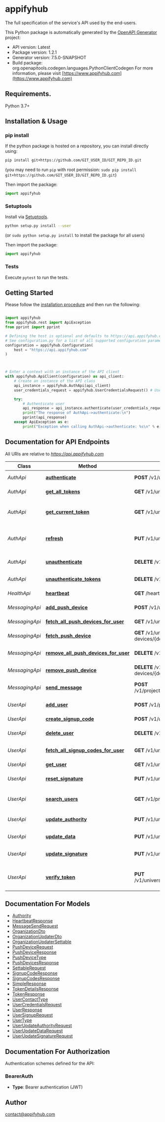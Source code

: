 # appifyhub
The full specification of the service's API used by the end-users.

This Python package is automatically generated by the [OpenAPI Generator](https://openapi-generator.tech) project:

- API version: Latest
- Package version: 1.2.1
- Generator version: 7.5.0-SNAPSHOT
- Build package: org.openapitools.codegen.languages.PythonClientCodegen
For more information, please visit [https://www.appifyhub.com](https://www.appifyhub.com)

## Requirements.

Python 3.7+

## Installation & Usage
### pip install

If the python package is hosted on a repository, you can install directly using:

```sh
pip install git+https://github.com/GIT_USER_ID/GIT_REPO_ID.git
```
(you may need to run `pip` with root permission: `sudo pip install git+https://github.com/GIT_USER_ID/GIT_REPO_ID.git`)

Then import the package:
```python
import appifyhub
```

### Setuptools

Install via [Setuptools](http://pypi.python.org/pypi/setuptools).

```sh
python setup.py install --user
```
(or `sudo python setup.py install` to install the package for all users)

Then import the package:
```python
import appifyhub
```

### Tests

Execute `pytest` to run the tests.

## Getting Started

Please follow the [installation procedure](#installation--usage) and then run the following:

```python

import appifyhub
from appifyhub.rest import ApiException
from pprint import pprint

# Defining the host is optional and defaults to https://api.appifyhub.com
# See configuration.py for a list of all supported configuration parameters.
configuration = appifyhub.Configuration(
    host = "https://api.appifyhub.com"
)



# Enter a context with an instance of the API client
with appifyhub.ApiClient(configuration) as api_client:
    # Create an instance of the API class
    api_instance = appifyhub.AuthApi(api_client)
    user_credentials_request = appifyhub.UserCredentialsRequest() # UserCredentialsRequest | 

    try:
        # Authenticate user
        api_response = api_instance.authenticate(user_credentials_request)
        print("The response of AuthApi->authenticate:\n")
        pprint(api_response)
    except ApiException as e:
        print("Exception when calling AuthApi->authenticate: %s\n" % e)

```

## Documentation for API Endpoints

All URIs are relative to *https://api.appifyhub.com*

Class | Method | HTTP request | Description
------------ | ------------- | ------------- | -------------
*AuthApi* | [**authenticate**](docs/AuthApi.md#authenticate) | **POST** /v1/universal/auth | Authenticate user
*AuthApi* | [**get_all_tokens**](docs/AuthApi.md#get_all_tokens) | **GET** /v1/universal/auth/tokens | Get all tokens
*AuthApi* | [**get_current_token**](docs/AuthApi.md#get_current_token) | **GET** /v1/universal/auth | Get the details of the current token
*AuthApi* | [**refresh**](docs/AuthApi.md#refresh) | **PUT** /v1/universal/auth | Refresh the current token (get a new one)
*AuthApi* | [**unauthenticate**](docs/AuthApi.md#unauthenticate) | **DELETE** /v1/universal/auth | Invalidate the current token
*AuthApi* | [**unauthenticate_tokens**](docs/AuthApi.md#unauthenticate_tokens) | **DELETE** /v1/universal/auth/tokens | Invalidate tokens
*HealthApi* | [**heartbeat**](docs/HealthApi.md#heartbeat) | **GET** /heartbeat | Check the heartbeat
*MessagingApi* | [**add_push_device**](docs/MessagingApi.md#add_push_device) | **POST** /v1/universal/users/{universalId}/push-devices | Add a push device
*MessagingApi* | [**fetch_all_push_devices_for_user**](docs/MessagingApi.md#fetch_all_push_devices_for_user) | **GET** /v1/universal/users/{universalId}/push-devices | Get all push devices
*MessagingApi* | [**fetch_push_device**](docs/MessagingApi.md#fetch_push_device) | **GET** /v1/universal/users/{universalId}/push-devices/{deviceId} | Get a push device
*MessagingApi* | [**remove_all_push_devices_for_user**](docs/MessagingApi.md#remove_all_push_devices_for_user) | **DELETE** /v1/universal/users/{universalId}/push-devices | Remove all push devices
*MessagingApi* | [**remove_push_device**](docs/MessagingApi.md#remove_push_device) | **DELETE** /v1/universal/users/{universalId}/push-devices/{deviceId} | Remove a push device
*MessagingApi* | [**send_message**](docs/MessagingApi.md#send_message) | **POST** /v1/projects/{projectId}/users/{universalId}/message | Send a message to a user
*UserApi* | [**add_user**](docs/UserApi.md#add_user) | **POST** /v1/projects/{projectId}/signup | Sign up a new user
*UserApi* | [**create_signup_code**](docs/UserApi.md#create_signup_code) | **POST** /v1/universal/users/{universalId}/signup-codes | Create a signup code
*UserApi* | [**delete_user**](docs/UserApi.md#delete_user) | **DELETE** /v1/universal/users/{universalId} | Delete a user
*UserApi* | [**fetch_all_signup_codes_for_user**](docs/UserApi.md#fetch_all_signup_codes_for_user) | **GET** /v1/universal/users/{universalId}/signup-codes | Get all signup codes
*UserApi* | [**get_user**](docs/UserApi.md#get_user) | **GET** /v1/universal/users/{universalId} | Get a user
*UserApi* | [**reset_signature**](docs/UserApi.md#reset_signature) | **PUT** /v1/universal/users/{universalId}/signature/reset | Reset a user&#39;s signature
*UserApi* | [**search_users**](docs/UserApi.md#search_users) | **GET** /v1/projects/{projectId}/search | Search the project&#39;s users
*UserApi* | [**update_authority**](docs/UserApi.md#update_authority) | **PUT** /v1/universal/users/{universalId}/authority | Update a user&#39;s authority
*UserApi* | [**update_data**](docs/UserApi.md#update_data) | **PUT** /v1/universal/users/{universalId}/data | Update a user&#39;s data
*UserApi* | [**update_signature**](docs/UserApi.md#update_signature) | **PUT** /v1/universal/users/{universalId}/signature | Update a user&#39;s signature
*UserApi* | [**verify_token**](docs/UserApi.md#verify_token) | **PUT** /v1/universal/users/{universalId}/verify/{verificationToken} | Verify a user&#39;s signup token


## Documentation For Models

 - [Authority](docs/Authority.md)
 - [HeartbeatResponse](docs/HeartbeatResponse.md)
 - [MessageSendRequest](docs/MessageSendRequest.md)
 - [OrganizationDto](docs/OrganizationDto.md)
 - [OrganizationUpdaterDto](docs/OrganizationUpdaterDto.md)
 - [OrganizationUpdaterSettable](docs/OrganizationUpdaterSettable.md)
 - [PushDeviceRequest](docs/PushDeviceRequest.md)
 - [PushDeviceResponse](docs/PushDeviceResponse.md)
 - [PushDeviceType](docs/PushDeviceType.md)
 - [PushDevicesResponse](docs/PushDevicesResponse.md)
 - [SettableRequest](docs/SettableRequest.md)
 - [SignupCodeResponse](docs/SignupCodeResponse.md)
 - [SignupCodesResponse](docs/SignupCodesResponse.md)
 - [SimpleResponse](docs/SimpleResponse.md)
 - [TokenDetailsResponse](docs/TokenDetailsResponse.md)
 - [TokenResponse](docs/TokenResponse.md)
 - [UserContactType](docs/UserContactType.md)
 - [UserCredentialsRequest](docs/UserCredentialsRequest.md)
 - [UserResponse](docs/UserResponse.md)
 - [UserSignupRequest](docs/UserSignupRequest.md)
 - [UserType](docs/UserType.md)
 - [UserUpdateAuthorityRequest](docs/UserUpdateAuthorityRequest.md)
 - [UserUpdateDataRequest](docs/UserUpdateDataRequest.md)
 - [UserUpdateSignatureRequest](docs/UserUpdateSignatureRequest.md)


<a id="documentation-for-authorization"></a>
## Documentation For Authorization


Authentication schemes defined for the API:
<a id="BearerAuth"></a>
### BearerAuth

- **Type**: Bearer authentication (JWT)


## Author

contact@appifyhub.com


